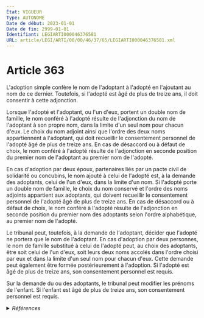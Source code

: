 ```yaml
---
État: VIGUEUR
Type: AUTONOME
Date de début: 2023-01-01
Date de fin: 2999-01-01
Identifiant: LEGIARTI000046376581
URL: article/LEGI/ARTI/00/00/46/37/65/LEGIARTI000046376581.xml
---
```


<h1>Article 363</h1>

L'adoption simple confère le nom de l'adoptant à l'adopté en l'ajoutant au nom
de ce dernier. Toutefois, si l'adopté est âgé de plus de treize ans, il doit
consentir à cette adjonction.<br />

Lorsque l'adopté et l'adoptant, ou l'un d'eux, portent un double nom de famille,
le nom conféré à l'adopté résulte de l'adjonction du nom de l'adoptant à son
propre nom, dans la limite d'un seul nom pour chacun d'eux. Le choix du nom
adjoint ainsi que l'ordre des deux noms appartiennent à l'adoptant, qui doit
recueillir le consentement personnel de l'adopté âgé de plus de treize ans. En
cas de désaccord ou à défaut de choix, le nom conféré à l'adopté résulte de
l'adjonction en seconde position du premier nom de l'adoptant au premier nom de
l'adopté.<br />

En cas d'adoption par deux époux, partenaires liés par un pacte civil de
solidarité ou concubins, le nom ajouté à celui de l'adopté est, à la demande des
adoptants, celui de l'un d'eux, dans la limite d'un nom. Si l'adopté porte un
double nom de famille, le choix du nom conservé et l'ordre des noms adjoints
appartient aux adoptants, qui doivent recueillir le consentement personnel de
l'adopté âgé de plus de treize ans. En cas de désaccord ou à défaut de choix, le
nom conféré à l'adopté résulte de l'adjonction en seconde position du premier
nom des adoptants selon l'ordre alphabétique, au premier nom de l'adopté.<br />

Le tribunal peut, toutefois, à la demande de l'adoptant, décider que l'adopté ne
portera que le nom de l'adoptant. En cas d'adoption par deux personnes, le nom
de famille substitué à celui de l'adopté peut, au choix des adoptants, être soit
celui de l'un d'eux, soit leurs deux noms accolés dans l'ordre choisi par eux et
dans la limite d'un seul nom pour chacun d'eux. Cette demande peut également
être formée postérieurement à l'adoption. Si l'adopté est âgé de plus de treize
ans, son consentement personnel est requis.<br />

Sur la demande du ou des adoptants, le tribunal peut modifier les prénoms de
l'enfant. Si l'enfant est âgé de plus de treize ans, son consentement personnel
est requis.


<details>
  <summary><em>Références</em></summary>

  <h2>Articles faisant référence à l'article</h2>
  
  <ul>
    <li>
      <a href="https://legal.tricoteuses.fr//redirection/LEGIARTI000046369166?vers=git&vers=legifrance">Ordonnance n° 2022-1292 du 5 octobre 2022 prise en application de l'article 18 de la loi n° 2022-219 du 21 février 2022 visant à réformer l'adoption - article 15 ENTIEREMENT_MODIF</a> MODIFIE source
    </li>
    <li>
      <a href="https://legal.tricoteuses.fr//redirection/LEGIARTI000046369160?vers=git&vers=legifrance">Ordonnance n° 2022-1292 du 5 octobre 2022 prise en application de l'article 18 de la loi n° 2022-219 du 21 février 2022 visant à réformer l'adoption - article 12 ENTIEREMENT_MODIF</a> DEPLACE source
    </li>
  </ul>
  
  <h2>Références faites par l'article</h2>
  
  <ul>
    <li>
      2002-03-04 CITATION cible <a href="https://legal.tricoteuses.fr//redirection/LEGIARTI000006208791?vers=git&vers=legifrance">Loi n° 2002-304 du 4 mars 2002 relative au nom de famille - article 24 AUTONOME VIGUEUR, en vigueur depuis le 2005-01-01</a>
    </li>
    <li>
      2022-10-05 DEPLACE cible <a href="https://legal.tricoteuses.fr//redirection/LEGIARTI000046369160?vers=git&vers=legifrance">Ordonnance n° 2022-1292 du 5 octobre 2022 prise en application de l'article 18 de la loi n° 2022-219 du 21 février 2022 visant à réformer l'adoption - article 12 ENTIEREMENT_MODIF</a>
    </li>
    <li>
      2022-10-05 MODIFIE cible <a href="https://legal.tricoteuses.fr//redirection/LEGIARTI000046369166?vers=git&vers=legifrance">Ordonnance n° 2022-1292 du 5 octobre 2022 prise en application de l'article 18 de la loi n° 2022-219 du 21 février 2022 visant à réformer l'adoption - article 15 ENTIEREMENT_MODIF</a>
    </li>
    <li>
      2999-01-01 CITATION cible <a href="https://legal.tricoteuses.fr//redirection/LEGIARTI000006448132?vers=git&vers=legifrance">Code civil - article 2292 AUTONOME TRANSFERE, en vigueur du 2004-06-01 au 2006-03-24</a>
    </li>
    <li>
      2999-01-01 CITATION cible <a href="https://legal.tricoteuses.fr//redirection/LEGIARTI000006450487?vers=git&vers=legifrance">Code civil - article 2498 AUTONOME ABROGE, en vigueur du 2006-03-24 au 2011-03-31</a>
    </li>
    <li>
      2999-01-01 CITATION cible <a href="https://legal.tricoteuses.fr//redirection/LEGIARTI000046376618?vers=git&vers=legifrance">Code civil - article 363-1 AUTONOME VIGUEUR, en vigueur depuis le 2023-01-01</a>
    </li>
  </ul>
</details>
